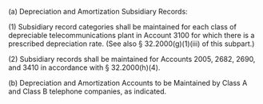 (a) Depreciation and Amortization Subsidiary Records:

(1) Subsidiary record categories shall be maintained for each class of depreciable telecommunications plant in Account 3100 for which there is a prescribed depreciation rate. (See also § 32.2000(g)(1)(iii) of this subpart.)

(2) Subsidiary records shall be maintained for Accounts 2005, 2682, 2690, and 3410 in accordance with § 32.2000(h)(4).

(b) Depreciation and Amortization Accounts to be Maintained by Class A and Class B telephone companies, as indicated.

